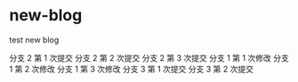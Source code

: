 # new-blog

test new blog

分支 2 第 1 次提交
分支 2 第 2 次提交
分支 2 第 3 次提交
分支 1 第 1 次修改
分支 1 第 2 次修改
分支 1 第 3 次修改
分支 3 第 1 次提交
分支 3 第 2 次提交

